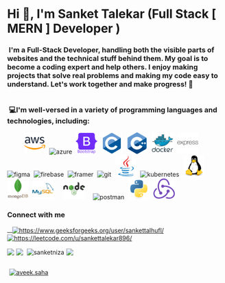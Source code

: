 <h1> Hi 👋, I'm Sanket Talekar (Full Stack [ MERN ] Developer ) </h1>

   <div class="about">
       <h3> 
         <img src="https://img.icons8.com/?size=20&id=Bk6gtCN65dXG&format=png&color=000000" alt="">
           I'm a Full-Stack Developer, handling both the visible parts of websites and the technical stuff behind them. My goal is to become a coding expert and help others. I enjoy making projects 
              that solve real problems and making my code easy to understand. Let's work together and make progress! 🌟
       </h3>
   </div>

   <div class="about" style="display: flex; align-items: center; gap: 5px;" >
        <h3>   
          <img src="https://img.icons8.com/?size=30&id=fkXojbEAWAzS&format=png&color=000000" alt="">
           <span>💻</span>I'm well-versed in a variety of programming languages and technologies, including: 
        </h3>
    </div> 





 <div class="tech">
    <img src="https://img.icons8.com/color/58/000000/html-5--v1.png" alt="">
    <img src="https://img.icons8.com/color/58/000000/css3.png" alt="">
    <img src="https://img.icons8.com/color/58/000000/javascript--v1.png" alt="">
    <img src="https://img.icons8.com/color/58/000000/nodejs.png" alt="">
    <img src="https://img.icons8.com/color/58/000000/react-native.png" alt="">
    <img src="https://img.icons8.com/color/58/000000/bootstrap.png" alt="">
    <img src="https://img.icons8.com/color/58/000000/mongodb.png" alt="">
    <img src="https://img.icons8.com/color/58/000000/express.png" alt="">
    <img src="https://img.icons8.com/color/58/000000/github.png" alt="">
    <img src="https://img.icons8.com/?size=58&id=CIAZz2CYc6Kc&format=png&color=000000" alt="">
    
<img src="https://raw.githubusercontent.com/devicons/devicon/master/icons/amazonwebservices/amazonwebservices-original-wordmark.svg" alt="aws" style="width: 50px; height: 50px; margin-right: 5px;"/>
<img src="https://www.vectorlogo.zone/logos/microsoft_azure/microsoft_azure-icon.svg" alt="azure" style="width: 50px; height: 50px; margin-right: 5px;"/>
<img src="https://raw.githubusercontent.com/devicons/devicon/master/icons/bootstrap/bootstrap-plain-wordmark.svg" alt="bootstrap" style="width: 50px; height: 50px; margin-right: 5px;"/>
<img src="https://raw.githubusercontent.com/devicons/devicon/master/icons/c/c-original.svg" alt="c" style="width: 50px; height: 50px; margin-right: 5px;"/>
<img src="https://raw.githubusercontent.com/devicons/devicon/master/icons/cplusplus/cplusplus-original.svg" alt="cplusplus" style="width: 50px; height: 50px; margin-right: 5px;"/>
<img src="https://raw.githubusercontent.com/devicons/devicon/master/icons/docker/docker-original-wordmark.svg" alt="docker" style="width: 50px; height: 50px; margin-right: 5px;"/>
<img src="https://raw.githubusercontent.com/devicons/devicon/master/icons/express/express-original-wordmark.svg" alt="express" style="width: 50px; height: 50px; margin-right: 5px;"/>
<img src="https://www.vectorlogo.zone/logos/figma/figma-icon.svg" alt="figma" style="width: 50px; height: 50px; margin-right: 5px;"/>
<img src="https://www.vectorlogo.zone/logos/firebase/firebase-icon.svg" alt="firebase" style="width: 50px; height: 50px; margin-right: 5px;"/>
<img src="https://www.vectorlogo.zone/logos/framer/framer-icon.svg" alt="framer" style="width: 50px; height: 50px; margin-right: 5px;"/>
<img src="https://www.vectorlogo.zone/logos/git-scm/git-scm-icon.svg" alt="git" style="width: 50px; height: 50px; margin-right: 5px;"/>
<img src="https://raw.githubusercontent.com/devicons/devicon/master/icons/java/java-original.svg" alt="java" style="width: 50px; height: 50px; margin-right: 5px;"/>
<img src="https://www.vectorlogo.zone/logos/kubernetes/kubernetes-icon.svg" alt="kubernetes" style="width: 50px; height: 50px; margin-right: 5px;"/>
<img src="https://raw.githubusercontent.com/devicons/devicon/master/icons/linux/linux-original.svg" alt="linux" style="width: 50px; height: 50px; margin-right: 5px;"/>
<img src="https://raw.githubusercontent.com/devicons/devicon/master/icons/mongodb/mongodb-original-wordmark.svg" alt="mongodb" style="width: 50px; height: 50px; margin-right: 5px;"/>
<img src="https://raw.githubusercontent.com/devicons/devicon/master/icons/mysql/mysql-original-wordmark.svg" alt="mysql" style="width: 50px; height: 50px; margin-right: 18px;"/>
<img src="https://raw.githubusercontent.com/devicons/devicon/master/icons/nodejs/nodejs-original-wordmark.svg" alt="nodejs" style="width: 50px; height: 50px; margin-right: 15px;"/>
<img src="https://www.vectorlogo.zone/logos/getpostman/getpostman-icon.svg" alt="postman" style="width: 50px; height: 50px; margin-right: 5px;"/>
<img src="https://raw.githubusercontent.com/devicons/devicon/master/icons/python/python-original.svg" alt="python" style="width: 50px; height: 50px; margin-right: 5px;"/>
<img src="https://raw.githubusercontent.com/devicons/devicon/master/icons/redux/redux-original.svg" alt="redux" style="width: 50px; height: 50px; margin-right: 5px;"/>
</div>



 <h3>Connect with me</h3>

<div >
   <a href="https://www.instagram.com/sanket_talekar1717/">
      <img src="https://img.icons8.com/color/38/000000/instagram-new.png" alt="">
   </a>

   <a href="https://www.linkedin.com/in/sanket-talekar-94087a263">
    <img src="https://img.icons8.com/color/38/000000/linkedin.png" alt="">
  </a>

 <a href="sankettalekar897@gmail.com">
    <img src="https://img.icons8.com/color/38/000000/email.png" alt="">
 </a>   

<a href="https://www.geeksforgeeks.org/user/sankettalhufl/">
   <img align="center" src="https://raw.githubusercontent.com/rahuldkjain/github-profile-readme-generator/master/src/images/icons/Social/hackerrank.svg" alt="https://www.geeksforgeeks.org/user/sankettalhufl/"    height="30" width="40" />
</a>

<a href="https://leetcode.com/u/sankettalekar896/" target="blank">
   <img align="center" src="https://raw.githubusercontent.com/rahuldkjain/github-profile-readme-generator/master/src/images/icons/Social/leet-code.svg" alt="https://leetcode.com/u/sankettalekar896/" height="30" width="40" />
</a>

</div>
  
 

</div>      


<div align="center" class="about" style="display: flex; align-items: center; gap: 5px;" >

   <img height="50%" width="auto" src ="https://github-readme-stats.vercel.app/api/top-langs?username=sanketniza&show_icons=true&count_private=true&theme=darcula&hide_border=true&hide=issues,contribs&bg_color=00000000">

  <img height="50%" width="auto" src ="https://github-readme-stats.vercel.app/api/top-langs?username=sanketniza&layout=compact&hide_border=true&theme=darcula&bg_color=00000000&langs_count=6&hide=jupyter%20notebook,tex,css,php&exclude_repo=Pacman-AI">
   
  <!-- <p><img align="left" src="https://github-readme-stats.vercel.app/api/top-langs?username=sanketniza&show_icons=true&locale=en&layout=compact" alt="sanketniza" /></p> -->
   
   <p>&nbsp;<img align="center" src="https://github-readme-stats.vercel.app/api?username=sanketniza&show_icons=true&locale=en" alt="sanketniza" /></p>
   
  
   <!-- <p><img align="center" src="https://github-readme-streak-stats.herokuapp.com/?user=sanketniza&" alt="sanketniza" /></p>  r-->

   <img src ="https://github-readme-streak-stats.herokuapp.com/?user=sanketniza&theme=darcula&hide_border=true&background=FFFFFF00">
     
</div>




<div align="center" class="about" style="display: flex; align-items: center; gap: 5px;">
  <br>
  <br>
  
  <a href="https://www.instagram.com/sanket_talekar1717/"> <img align="center" src="https://cdn.buymeacoffee.com/buttons/v2/default-orange.png" height="50" width="210" alt="aveek.saha" /></a>
</div>
